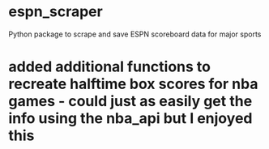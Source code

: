 # espn_scraper
Python package to scrape and save ESPN scoreboard data for major sports

# added additional functions to recreate halftime box scores for nba games - could just as easily get the info using the nba_api but I enjoyed this
